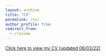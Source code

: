 ```yaml
---
layout: archive
title: "CV"
permalink: /cv/
author_profile: true
redirect_from:
  - /resume
---
```


[Click here to view my CV (updated 08/03/22)](http:/yosoykit.github.io/_pages/Curtiuscv_080322.pdf)
